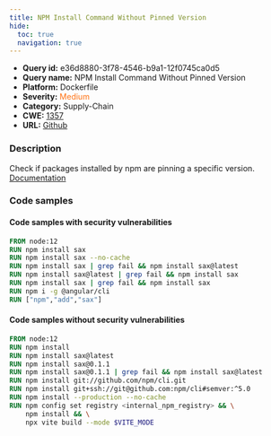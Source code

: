 ```yaml
---
title: NPM Install Command Without Pinned Version
hide:
  toc: true
  navigation: true
---
```


<style>
  .highlight .hll {
    background-color: #ff171742;
  }
  .md-content {
    max-width: 1100px;
    margin: 0 auto;
  }
</style>

-   **Query id:** e36d8880-3f78-4546-b9a1-12f0745ca0d5
-   **Query name:** NPM Install Command Without Pinned Version
-   **Platform:** Dockerfile
-   **Severity:** <span style="color:#ff7213">Medium</span>
-   **Category:** Supply-Chain
-   **CWE:** <a href="https://cwe.mitre.org/data/definitions/1357.html" onclick="newWindowOpenerSafe(event, 'https://cwe.mitre.org/data/definitions/1357.html')">1357</a>
-   **URL:** [Github](https://github.com/Checkmarx/kics/tree/master/assets/queries/dockerfile/npm_install_without_pinned_version)

### Description
Check if packages installed by npm are pinning a specific version.<br>
[Documentation](https://docs.docker.com/engine/reference/builder/#run)

### Code samples
#### Code samples with security vulnerabilities
```dockerfile title="Positive test num. 1 - dockerfile file" hl_lines="2 3 4 5 6 7 8"
FROM node:12
RUN npm install sax
RUN npm install sax --no-cache
RUN npm install sax | grep fail && npm install sax@latest
RUN npm install sax@latest | grep fail && npm install sax
RUN npm install sax | grep fail && npm install sax
RUN npm i -g @angular/cli
RUN ["npm","add","sax"]

```


#### Code samples without security vulnerabilities
```dockerfile title="Negative test num. 1 - dockerfile file"
FROM node:12
RUN npm install
RUN npm install sax@latest
RUN npm install sax@0.1.1
RUN npm install sax@0.1.1 | grep fail && npm install sax@latest
RUN npm install git://github.com/npm/cli.git
RUN npm install git+ssh://git@github.com:npm/cli#semver:^5.0
RUN npm install --production --no-cache
RUN npm config set registry <internal_npm_registry> && \
    npm install && \
    npx vite build --mode $VITE_MODE
```
